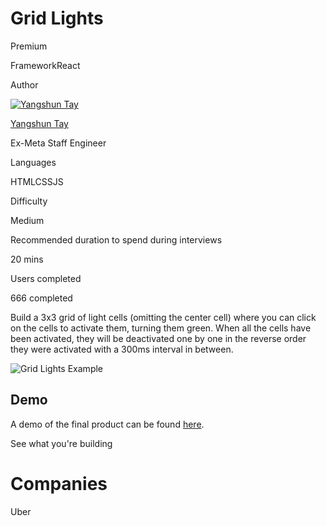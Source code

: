 # Grid Lights

Premium

FrameworkReact

Author

[![Yangshun Tay](https://www.greatfrontend.com/img/team/yangshun.jpg)](https://www.linkedin.com/in/yangshun)

[Yangshun Tay](https://www.linkedin.com/in/yangshun)[](https://www.linkedin.com/in/yangshun)

Ex-Meta Staff Engineer

Languages

HTMLCSSJS

Difficulty

Medium

Recommended duration to spend during interviews

20 mins

Users completed

666 completed

Build a 3x3 grid of light cells (omitting the center cell) where you can click on the cells to activate them, turning them green. When all the cells have been activated, they will be deactivated one by one in the reverse order they were activated with a 300ms interval in between.

![Grid Lights Example](https://www.greatfrontend.com/img/questions/grid-lights/grid-lights-example.png)

## Demo

A demo of the final product can be found [here](https://k2053q.csb.app/).

See what you're building

# Companies

Uber